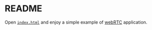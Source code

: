 # README

Open [`index.html`](./index.html) and enjoy a simple example of [webRTC](https://webrtc.org) application.
